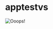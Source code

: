 # apptestvs
![Ooops!](https://github.com/androiddevkotlin/apptestvs/blob/master/20200726_223608.gif)
